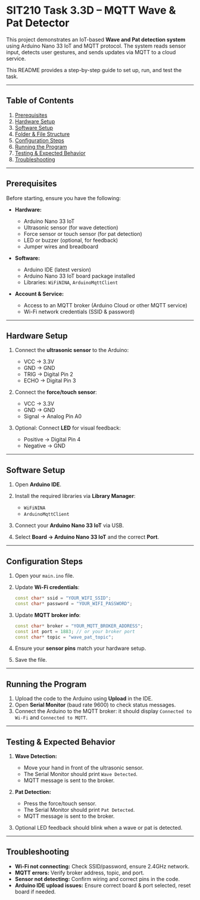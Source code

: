 # SIT210 Task 3.3D – MQTT Wave & Pat Detector

This project demonstrates an IoT-based **Wave and Pat detection system** using Arduino Nano 33 IoT and MQTT protocol. The system reads sensor input, detects user gestures, and sends updates via MQTT to a cloud service.

This README provides a step-by-step guide to set up, run, and test the task.

---

## Table of Contents

1. [Prerequisites](#prerequisites)
2. [Hardware Setup](#hardware-setup)
3. [Software Setup](#software-setup)
4. [Folder & File Structure](#folder--file-structure)
5. [Configuration Steps](#configuration-steps)
6. [Running the Program](#running-the-program)
7. [Testing & Expected Behavior](#testing--expected-behavior)
8. [Troubleshooting](#troubleshooting)

---

## Prerequisites

Before starting, ensure you have the following:

* **Hardware:**

  * Arduino Nano 33 IoT
  * Ultrasonic sensor (for wave detection)
  * Force sensor or touch sensor (for pat detection)
  * LED or buzzer (optional, for feedback)
  * Jumper wires and breadboard

* **Software:**

  * Arduino IDE (latest version)
  * Arduino Nano 33 IoT board package installed
  * Libraries: `WiFiNINA`, `ArduinoMqttClient`

* **Account & Service:**

  * Access to an MQTT broker (Arduino Cloud or other MQTT service)
  * Wi-Fi network credentials (SSID & password)

---

## Hardware Setup

1. Connect the **ultrasonic sensor** to the Arduino:

   * VCC → 3.3V
   * GND → GND
   * TRIG → Digital Pin 2
   * ECHO → Digital Pin 3

2. Connect the **force/touch sensor**:

   * VCC → 3.3V
   * GND → GND
   * Signal → Analog Pin A0

3. Optional: Connect **LED** for visual feedback:

   * Positive → Digital Pin 4
   * Negative → GND

---

## Software Setup

1. Open **Arduino IDE**.
2. Install the required libraries via **Library Manager**:

   * `WiFiNINA`
   * `ArduinoMqttClient`
3. Connect your **Arduino Nano 33 IoT** via USB.
4. Select **Board → Arduino Nano 33 IoT** and the correct **Port**.

---

## Configuration Steps

1. Open your `main.ino` file.
2. Update **Wi-Fi credentials**:

   ```cpp
   const char* ssid = "YOUR_WIFI_SSID";
   const char* password = "YOUR_WIFI_PASSWORD";
   ```
3. Update **MQTT broker info**:

   ```cpp
   const char* broker = "YOUR_MQTT_BROKER_ADDRESS";
   const int port = 1883; // or your broker port
   const char* topic = "wave_pat_topic";
   ```
4. Ensure your **sensor pins** match your hardware setup.
5. Save the file.

---

## Running the Program

1. Upload the code to the Arduino using **Upload** in the IDE.
2. Open **Serial Monitor** (baud rate 9600) to check status messages.
3. Connect the Arduino to the MQTT broker: it should display `Connected to Wi-Fi` and `Connected to MQTT`.

---

## Testing & Expected Behavior

1. **Wave Detection:**

   * Move your hand in front of the ultrasonic sensor.
   * The Serial Monitor should print `Wave Detected`.
   * MQTT message is sent to the broker.

2. **Pat Detection:**

   * Press the force/touch sensor.
   * The Serial Monitor should print `Pat Detected`.
   * MQTT message is sent to the broker.

3. Optional LED feedback should blink when a wave or pat is detected.

---

## Troubleshooting

* **Wi-Fi not connecting:** Check SSID/password, ensure 2.4GHz network.
* **MQTT errors:** Verify broker address, topic, and port.
* **Sensor not detecting:** Confirm wiring and correct pins in the code.
* **Arduino IDE upload issues:** Ensure correct board & port selected, reset board if needed.

